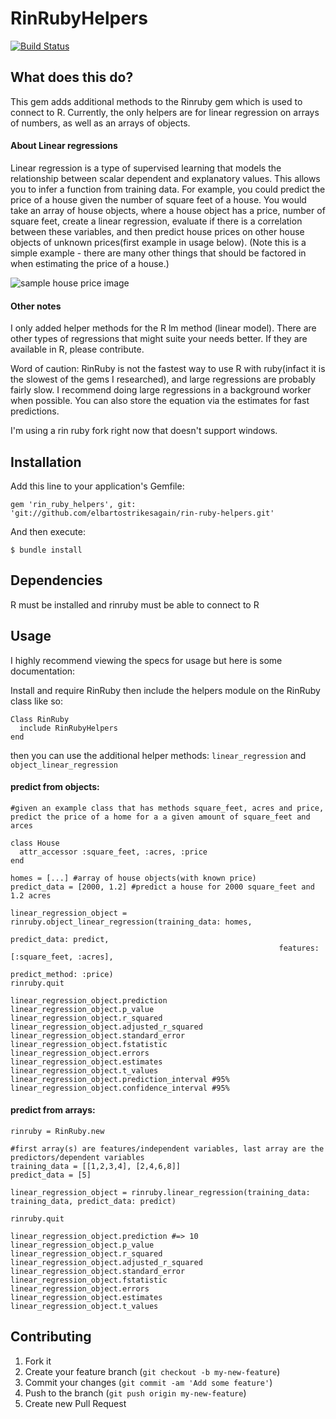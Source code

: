 # RinRubyHelpers
[![Build Status](https://travis-ci.org/elbartostrikesagain/rin-ruby-helpers.svg?branch=master)](https://travis-ci.org/elbartostrikesagain/rin-ruby-helpers)

## What does this do?

This gem adds additional methods to the Rinruby gem which is used to connect to R. Currently, the only helpers are for linear regression on arrays of numbers, as well as an arrays of objects.

#### About Linear regressions

Linear regression is a type of supervised learning that models the relationship between scalar dependent and explanatory values. This allows you to infer a function from training data. For example, you could predict the price of a house given the number of square feet of a house. You would take an array of house objects, where a house object has a price, number of square feet, create a linear regression, evaluate if there is a correlation between these variables, and then predict house prices on other house objects of unknown prices(first example in usage below). (Note this is a simple example - there are many other things that should be factored in when estimating the price of a house.)


![sample house price image](http://www.holehouse.org/mlclass/01_02_Introduction_regression_analysis_and_gr_files/Image.png "house price sample image")

#### Other notes

I only added helper methods for the R lm method (linear model). There are other types of regressions that might suite your needs better. If they are available in R, please contribute.

Word of caution: RinRuby is not the fastest way to use R with ruby(infact it is the slowest of the gems I researched), and large regressions are probably fairly slow. I recommend doing large regressions in a background worker when possible. You can also store the equation via the estimates for fast predictions.

I'm using a rin ruby fork right now that doesn't support windows.

## Installation

Add this line to your application's Gemfile:

    gem 'rin_ruby_helpers', git: 'git://github.com/elbartostrikesagain/rin-ruby-helpers.git'

And then execute:

    $ bundle install

## Dependencies
R must be installed and rinruby must be able to connect to R

## Usage

I highly recommend viewing the specs for usage but here is some documentation:


Install and require RinRuby then include the helpers module on the RinRuby class like so:

```
Class RinRuby
  include RinRubyHelpers
end
```

then you can use the additional helper methods: `linear_regression` and `object_linear_regression`

#### predict from objects:
```
#given an example class that has methods square_feet, acres and price, predict the price of a home for a a given amount of square_feet and arces

class House
  attr_accessor :square_feet, :acres, :price
end

homes = [...] #array of house objects(with known price)
predict_data = [2000, 1.2] #predict a house for 2000 square_feet and 1.2 acres

linear_regression_object = rinruby.object_linear_regression(training_data: homes,
                                                            predict_data: predict,
                                                            features: [:square_feet, :acres],
                                                            predict_method: :price)
rinruby.quit

linear_regression_object.prediction
linear_regression_object.p_value
linear_regression_object.r_squared
linear_regression_object.adjusted_r_squared
linear_regression_object.standard_error
linear_regression_object.fstatistic
linear_regression_object.errors
linear_regression_object.estimates
linear_regression_object.t_values
linear_regression_object.prediction_interval #95%
linear_regression_object.confidence_interval #95%
```

#### predict from arrays:
```
rinruby = RinRuby.new

#first array(s) are features/independent variables, last array are the predictors/dependent variables
training_data = [[1,2,3,4], [2,4,6,8]]
predict_data = [5]

linear_regression_object = rinruby.linear_regression(training_data: training_data, predict_data: predict)

rinruby.quit

linear_regression_object.prediction #=> 10
linear_regression_object.p_value
linear_regression_object.r_squared
linear_regression_object.adjusted_r_squared
linear_regression_object.standard_error
linear_regression_object.fstatistic
linear_regression_object.errors
linear_regression_object.estimates
linear_regression_object.t_values
```

## Contributing

1. Fork it
2. Create your feature branch (`git checkout -b my-new-feature`)
3. Commit your changes (`git commit -am 'Add some feature'`)
4. Push to the branch (`git push origin my-new-feature`)
5. Create new Pull Request
